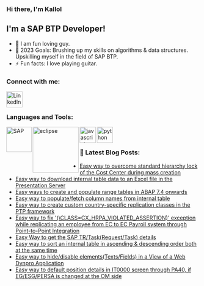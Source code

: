 ### Hi there, I'm Kallol

## I'm a SAP BTP Developer!
- 🌱 I am fun loving guy. 
- 🥅 2023 Goals: Brushing up my skills on algorithms & data structures. Upskilling myself in the field of SAP BTP.
- ⚡ Fun facts: I love playing guitar.

### Connect with me:

[<img align="left" alt="LinkedIn" width="42px" src="https://upload.wikimedia.org/wikipedia/commons/8/81/LinkedIn_icon.svg" />][linkedin]

<br />
<br />

### Languages and Tools:
<!-- LANGUAGES-AND-TOOLS:START -->

[<img align="left" alt="SAP" width="66px" src="https://upload.wikimedia.org/wikipedia/commons/thumb/5/59/SAP_2011_logo.svg/64px-SAP_2011_logo.svg.png"/>][sapabap]
[<img align="left" alt="eclipse" width="120px" src="https://upload.wikimedia.org/wikipedia/commons/thumb/d/d0/Eclipse-Luna-Logo.svg/200px-Eclipse-Luna-Logo.svg.png"/>][eclipse]
[<img align="left" alt="javascript" width="42px" src="https://upload.wikimedia.org/wikipedia/commons/9/99/Unofficial_JavaScript_logo_2.svg"/>][javascript]
[<img align="left" alt="python" width="42px" src="https://en.wikipedia.org/wiki/Python_(programming_language)"/>][python]

<!-- LANGUAGES-AND-TOOLS:END -->
<br />
<br />

### 📕 Latest Blog Posts:
<!-- BLOG-POST-LIST:START -->

- [Easy way to overcome standard hierarchy lock of the Cost Center during mass creation](https://blogs.sap.com/2021/06/28/easy-way-to-overcome-standard-hierarchy-lock-of-the-cost-center-during-mass-creation/)
- [Easy way to download internal table data to an Excel file in the Presentation Server](https://blogs.sap.com/2021/06/09/easy-way-to-download-internal-table-data-to-an-excel-file-in-the-presentation-server/)
- [Easy ways to create and populate range tables in ABAP 7.4 onwards](https://blogs.sap.com/2021/05/19/easy-ways-to-populate-range-tables-in-abap/)
- [Easy way to populate/fetch column names from internal table](https://blogs.sap.com/2021/03/24/easy-way-to-populate-fetch-column-names-from-internal-table/)
- [Easy way to create custom country-specific replication classes in the PTP framework](https://blogs.sap.com/2020/09/09/easy-way-to-deal-with-the-replication-classes-in-the-ptp-framework-abap-context/)
- [Easy way to fix '(\CLASS=CX_HRPA_VIOLATED_ASSERTION)' exception while replicating an employee from EC to EC Payroll system through Point-to-Point Integration](https://blogs.sap.com/2020/09/03/easy-way-to-fix-cx_hrpa_violated_assertion-exception-while-replicating-employees-from-ec-to-ecp-system-through-p2p/)
- [Easy Way to get the SAP TR/Task(Request/Task) details](https://blogs.sap.com/2020/09/03/easy-way-to-get-the-request-task-details/)
- [Easy way to sort an internal table in ascending & descending order both at the same time](https://blogs.sap.com/2020/07/28/easy-way-to-sort-an-internal-table-in-ascending-descending-order-both-at-the-same-time/)
- [Easy way to hide/disable elements(Texts/Fields) in a View of a Web Dynpro Application](https://blogs.sap.com/2020/07/23/easy-way-to-hide-fields-in-a-view-of-a-web-dynpro-application/)
- [Easy way to default position details in IT0000 screen through PA40, if EG/ESG/PERSA is changed at the OM side](https://blogs.sap.com/2020/07/20/easy-way-to-default-position-details-in-it0000-screen-through-pa40-if-eg-esg-persa-is-changed-at-the-om-side./)
<!-- BLOG-POST-LIST:END -->

[instagram]: https://www.instagram.com/drystuffs/
[linkedin]: https://www.linkedin.com/in/kallol-chakraborty-9728a699/
[sapabap]: https://en.wikipedia.org/wiki/ABAP
[eclipse]: https://en.wikipedia.org/wiki/Eclipse_(software)
[python]: https://en.wikipedia.org/wiki/Python_(programming_language)
[jupyter]: https://en.wikipedia.org/wiki/Project_Jupyter
[cpp]: https://en.wikipedia.org/wiki/C%2B%2B
[spyder]: https://en.wikipedia.org/wiki/Spyder_(software)
[hackerrank]: https://www.hackerrank.com/drystuffs
[leetcode]: https://leetcode.com/kallolathome/
[numpy]: https://en.wikipedia.org/wiki/NumPy
[pandas]: https://en.wikipedia.org/wiki/Pandas_(software)
[tensorflow]: https://en.wikipedia.org/wiki/TensorFlow
[javascript]: https://upload.wikimedia.org/wikipedia/commons/9/99/Unofficial_JavaScript_logo_2.svg
